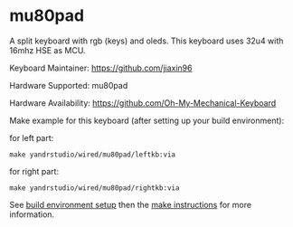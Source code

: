 mu80pad
===

A split keyboard with rgb (keys) and oleds.
This keyboard uses 32u4 with 16mhz HSE as MCU.

Keyboard Maintainer: https://github.com/jiaxin96

Hardware Supported: mu80pad

Hardware Availability: https://github.com/Oh-My-Mechanical-Keyboard 

Make example for this keyboard (after setting up your build environment):

for left part:

    make yandrstudio/wired/mu80pad/leftkb:via
    
for right part:

    make yandrstudio/wired/mu80pad/rightkb:via


See [build environment setup](https://docs.qmk.fm/#/getting_started_build_tools) then the [make instructions](https://docs.qmk.fm/#/getting_started_make_guide) for more information.
